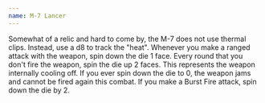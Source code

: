 ```yaml
---
name: M-7 Lancer
---
```

Somewhat of a relic and hard to come by, the M-7 does not use thermal clips. Instead, use a d8 to 
track the \"heat\". Whenever you make a ranged attack with the weapon, spin down the die 1 face. 
Every round that you don't fire the weapon, spin the die up 2 faces. This represents the weapon 
internally cooling off. If you ever spin down the die to 0, the weapon jams and cannot be fired 
again this combat. If you make a Burst Fire attack, spin down the die by 2.